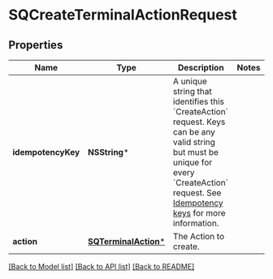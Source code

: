 # SQCreateTerminalActionRequest

## Properties
Name | Type | Description | Notes
------------ | ------------- | ------------- | -------------
**idempotencyKey** | **NSString*** | A unique string that identifies this &#x60;CreateAction&#x60; request. Keys can be any valid string but must be unique for every &#x60;CreateAction&#x60; request.  See [Idempotency keys](https://developer.squareup.com/docs/build-basics/common-api-patterns/idempotency) for more information. | 
**action** | [**SQTerminalAction***](SQTerminalAction.md) | The Action to create. | 

[[Back to Model list]](../README.md#documentation-for-models) [[Back to API list]](../README.md#documentation-for-api-endpoints) [[Back to README]](../README.md)


